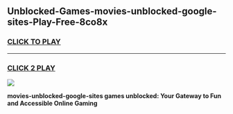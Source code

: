 
## Unblocked-Games-movies-unblocked-google-sites-Play-Free-8co8x
<h3>
<a href="https://premium76.site?title=movies-unblocked-google-sites&ref=18A1">CLICK TO PLAY</a></h3>
<hr>

<h3>
<a href="https://premium76.site?title=movies-unblocked-google-sites&ref=18A1">CLICK 2 PLAY</a>
  
</h3>

<a href="https://premium76.site?title=movies-unblocked-google-sites&ref=18A1"><img src="https://clearcache.store/games.png"></a>


**movies-unblocked-google-sites games unblocked: Your Gateway to Fun and Accessible Online Gaming**
